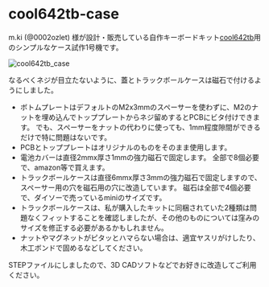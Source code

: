 # cool642tb-case
m.ki (@0002ozlet) 様が設計・販売している自作キーボードキット[cool642tb](https://booth.pm/ja/items/6740910 "BOOTH")用のシンプルなケース試作1号機です。

![cool642tb_case](https://github.com/user-attachments/assets/a347209b-7451-4b41-9b34-5c491ebe5277)

なるべくネジが目立たないように、蓋とトラックボールケースは磁石で付けるようにしました。

- ボトムプレートはデフォルトのM2x3mmのスペーサーを使わずに、M2のナットを埋め込んでトッププレートからネジ留めするとPCBにビタ付けできます。
  でも、スペーサーをナットの代わりに使っても、1mm程度隙間ができるだけで特に問題はないです。
- PCBとトッププレートはオリジナルのものをそのまま使用します。
- 電池カバーは直径2mmx厚さ1mmの強力磁石で固定します。
  全部で8個必要で、amazon等で買えます。
- トラックボールケースは直径6mmx厚さ3mmの強力磁石で固定しますので、スペーサー用の穴を磁石用の穴に改造しています。
  磁石は全部で4個必要で、ダイソーで売っているminiのサイズです。
- トラックボールケースは、私が購入したキットに同梱されていた2種類は問題なくフィットすることを確認しましたが、その他のものについては窪みのサイズを修正する必要があるかもしれません。
- ナットやマグネットがピタッとハマらない場合は、適宜ヤスリがけしたり、木工ボンドで固めるなどしてください。

STEPファイルにしましたので、3D CADソフトなどでお好きに改造してご利用ください。
